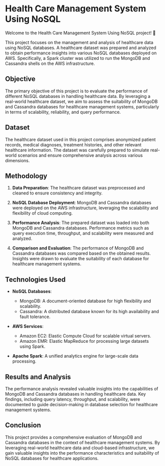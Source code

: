 # Health Care Management System Using NoSQL

Welcome to the Health Care Management System Using NoSQL project! 🏥

This project focuses on the management and analysis of healthcare data using NoSQL databases. A healthcare dataset was prepared and analyzed to obtain performance insights into various NoSQL databases deployed on AWS. Specifically, a Spark cluster was utilized to run the MongoDB and Cassandra shells on the AWS infrastructure.

## Objective

The primary objective of this project is to evaluate the performance of different NoSQL databases in handling healthcare data. By leveraging a real-world healthcare dataset, we aim to assess the suitability of MongoDB and Cassandra databases for healthcare management systems, particularly in terms of scalability, reliability, and query performance.

## Dataset

The healthcare dataset used in this project comprises anonymized patient records, medical diagnoses, treatment histories, and other relevant healthcare information. The dataset was carefully prepared to simulate real-world scenarios and ensure comprehensive analysis across various dimensions.

## Methodology

1. **Data Preparation**: The healthcare dataset was preprocessed and cleaned to ensure consistency and integrity.
  
2. **NoSQL Database Deployment**: MongoDB and Cassandra databases were deployed on the AWS infrastructure, leveraging the scalability and flexibility of cloud computing.

3. **Performance Analysis**: The prepared dataset was loaded into both MongoDB and Cassandra databases. Performance metrics such as query execution time, throughput, and scalability were measured and analyzed.

4. **Comparison and Evaluation**: The performance of MongoDB and Cassandra databases was compared based on the obtained results. Insights were drawn to evaluate the suitability of each database for healthcare management systems.

## Technologies Used

- **NoSQL Databases**:
  - MongoDB: A document-oriented database for high flexibility and scalability.
  - Cassandra: A distributed database known for its high availability and fault tolerance.

- **AWS Services**:
  - Amazon EC2: Elastic Compute Cloud for scalable virtual servers.
  - Amazon EMR: Elastic MapReduce for processing large datasets using Spark.

- **Apache Spark**: A unified analytics engine for large-scale data processing.

## Results and Analysis

The performance analysis revealed valuable insights into the capabilities of MongoDB and Cassandra databases in handling healthcare data. Key findings, including query latency, throughput, and scalability, were documented to guide decision-making in database selection for healthcare management systems.

## Conclusion

This project provides a comprehensive evaluation of MongoDB and Cassandra databases in the context of healthcare management systems. By leveraging real-world healthcare data and cloud-based infrastructure, we gain valuable insights into the performance characteristics and suitability of NoSQL databases for healthcare applications.
